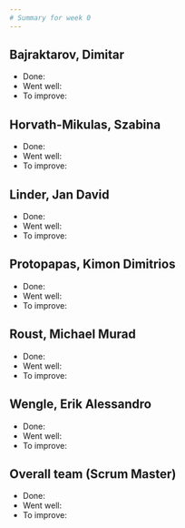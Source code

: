 ```yaml
---
# Summary for week 0
---
```


## Bajraktarov, Dimitar
- Done:
- Went well:
- To improve:

## Horvath-Mikulas, Szabina
- Done:
- Went well:
- To improve:

## Linder, Jan David
- Done:
- Went well:
- To improve:

## Protopapas, Kimon Dimitrios
- Done:
- Went well:
- To improve:

## Roust, Michael Murad
- Done:
- Went well:
- To improve:

## Wengle, Erik Alessandro
- Done:
- Went well:
- To improve:

## Overall team (Scrum Master)
- Done:
- Went well:
- To improve:
